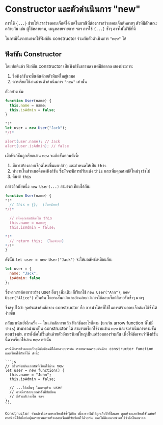 # Constructor และตัวดำเนินการ "new"

การใช้ `{...}` ช่วยให้เราสร้างออบเจ็กต์ได้ แต่ในกรณีที่ต้องการสร้างออบเจ็กต์หลายๆ ตัวที่มีลักษณะคล้ายกัน เช่น ผู้ใช้หลายคน, เมนูหลายรายการ ฯลฯ การใช้ `{...}` ซ้ำๆ อาจไม่ใช่วิธีที่ดี 

ในกรณีนี้เราสามารถใช้ฟังก์ชัน constructor ร่วมกับตัวดำเนินการ `"new"` ได้

## ฟังก์ชัน Constructor

โดยปกติแล้ว ฟังก์ชัน constructor เป็นฟังก์ชันธรรมดา แต่มีข้อตกลงสองประการ:

1. ชื่อฟังก์ชันจะขึ้นต้นด้วยตัวพิมพ์ใหญ่เสมอ
2. ควรเรียกใช้งานผ่านตัวดำเนินการ `"new"` เท่านั้น

ตัวอย่างเช่น:

```js run
function User(name) {
  this.name = name;
  this.isAdmin = false;
}

*!*
let user = new User("Jack");
*/!*

alert(user.name); // Jack
alert(user.isAdmin); // false
```

เมื่อฟังก์ชันถูกเรียกผ่าน `new` จะเกิดขั้นตอนดังนี้:

1. มีการสร้างออบเจ็กต์ใหม่ขึ้นมาเปล่าๆ และกำหนดให้เป็น `this`
2. ทำงานในส่วนบอดี้ของฟังก์ชัน ซึ่งมักจะมีการปรับแต่ง `this` และเพิ่มคุณสมบัติใหม่ๆ เข้าไป
3. คืนค่า `this`

กล่าวอีกนัยหนึ่ง `new User(...)` สามารถเทียบได้กับ:

```js
function User(name) {
*!*
  // this = {};  (โดยนัยยะ)
*/!*

  // เพิ่มคุณสมบัติลงใน this
  this.name = name;
  this.isAdmin = false;

*!*
  // return this;  (โดยนัยยะ)
*/!*
}
```

ดังนั้น `let user = new User("Jack")` จะให้ผลลัพธ์เหมือนกับ:

```js
let user = {
  name: "Jack",
  isAdmin: false
};
```

ซึ่งหากเราต้องการสร้าง user อื่นๆ เพิ่มเติม ก็เรียกใช้ `new User("Ann")`, `new User("Alice")` เป็นต้น โดยจะสั้นกว่าและอ่านง่ายกว่าการใช้ออบเจ็กต์ลิเทอรัลซ้ำๆ มากๆ

จึงสรุปได้ว่า จุดประสงค์หลักของ constructor คือ การนำโค้ดที่ใช้ในการสร้างออบเจ็กต์มาใช้ซ้ำได้ง่ายขึ้น

กลับมาเน้นย้ำอีกครั้ง -- ในแง่หลักการแล้ว ฟังก์ชันอะไรก็ตาม (ยกเว้น arrow function ที่ไม่มี `this`) สามารถนำมาเป็น constructor ได้ สามารถเรียกใช้งานผ่าน `new` และจะดำเนินการตามขั้นตอนข้างต้น การตั้งชื่อให้ขึ้นต้นด้วยตัวอักษรพิมพ์ใหญ่เป็นแค่ข้อตกลงร่วมกัน เพื่อให้ชัดเจนว่าฟังก์ชันนี้ควรเรียกใช้ผ่าน `new` เท่านั้น

````smart header="new function() { ... }"
กรณีที่การสร้างออบเจ็กต์ที่ซับซ้อนมีโค้ดหลายบรรทัด เราสามารถครอบมันด้วย constructor function และเรียกใช้ทันทีได้ ดังนี้:

```js
// สร้างฟังก์ชันและทันทีเรียกใช้ผ่าน new
let user = new function() {
  this.name = "John";
  this.isAdmin = false;

  // ...โค้ดอื่นๆ ในการสร้าง user
  // อาจมีตรรกะและคำสั่งที่ซับซ้อน
  // มีตัวแปรภายใน ฯลฯ
};
```

Constructor ดังกล่าวไม่สามารถเรียกใช้ซ้ำได้อีก เนื่องจากไม่ได้ถูกเก็บไว้ที่ใดเลย ถูกสร้างและเรียกใช้ในทันที เทคนิคนี้ใช้เพื่อห่อหุ้มกระบวนการสร้างออบเจ็กต์ที่ซับซ้อนไว้ด้วยกัน และไม่มีแผนจะนำมาใช้ซ้ำอีกในอนาคต
````